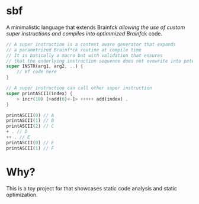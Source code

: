 # sbf

A minimalistic language that extends Brainf*ck allowing the use of custom super
instructions and compiles into optimmized Brainf*ck code.

```rust
// A super instruction is a context aware generator that expands
// a parametrized Brainf*ck routine at compile time
// It is basically a macro but with validation that ensures
// that the enderlying instruction sequence does not ovewrite into potentially "shared" memory
super INSTR(arg1, arg2, ..) {
    // Bf code here
}

// A super instruction can call other super instruction
super printASCII(index) {
    > incr(10) [>add(6)<-]> +++++ add(index) .
}

printASCII(0) // A
printASCII(1) // B
printASCII(2) // C
+ . // D
++ . // E
printASCII(0) // E
printASCII(1) // F
```

# Why?

This is a toy project for that showcases static code analysis and static
optimization.
